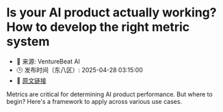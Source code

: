 # Is your AI product actually working? How to develop the right metric system
- 📅 来源: VentureBeat AI
- 🕒 发布时间（东八区）: 2025-04-28 03:15:00
- 🔗 [原文链接](https://venturebeat.com/ai/is-your-ai-product-actually-working-how-to-develop-the-right-metric-system/)

Metrics are critical for determining AI product performance. But where to begin? Here's a framework to apply across various use cases.